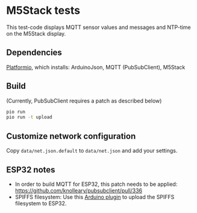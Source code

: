 # M5Stack tests

This test-code displays MQTT sensor values and messages and NTP-time on the M5Stack display.

## Dependencies

[Platformio](https://platformio.org/), which installs: ArduinoJson, MQTT (PubSubClient), M5Stack

## Build

(Currently, PubSubClient requires a patch as described below)

```bash
pio run
pio run -t upload
```

## Customize network configuration

Copy `data/net.json.default` to `data/net.json` and add your settings.

## ESP32 notes

* In order to build MQTT for ESP32, this patch needs to be applied: https://github.com/knolleary/pubsubclient/pull/336
* SPIFFS filesystem: Use this [Arduino plugin](https://github.com/me-no-dev/arduino-esp32fs-plugin) to upload the SPIFFS filesystem to ESP32.
